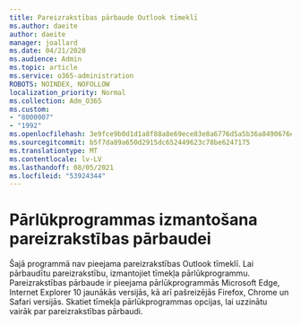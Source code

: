 ```yaml
---
title: Pareizrakstības pārbaude Outlook tīmeklī
ms.author: daeite
author: daeite
manager: joallard
ms.date: 04/21/2020
ms.audience: Admin
ms.topic: article
ms.service: o365-administration
ROBOTS: NOINDEX, NOFOLLOW
localization_priority: Normal
ms.collection: Adm_O365
ms.custom:
- "8000007"
- "1992"
ms.openlocfilehash: 3e9fce9b0d1d1a8f88a8e69ece83e8a6776d5a5b36a8490676e274b23741052f
ms.sourcegitcommit: b5f7da89a650d2915dc652449623c78be6247175
ms.translationtype: MT
ms.contentlocale: lv-LV
ms.lasthandoff: 08/05/2021
ms.locfileid: "53924344"
---
```

# <a name="use-your-browser-to-check-spelling"></a>Pārlūkprogrammas izmantošana pareizrakstības pārbaudei

Šajā programmā nav pieejama pareizrakstības Outlook tīmeklī. Lai pārbaudītu pareizrakstību, izmantojiet tīmekļa pārlūkprogrammu. Pareizrakstības pārbaude ir pieejama pārlūkprogrammās Microsoft Edge, Internet Explorer 10 jaunākās versijās, kā arī pašreizējās Firefox, Chrome un Safari versijās. Skatiet tīmekļa pārlūkprogrammas opcijas, lai uzzinātu vairāk par pareizrakstības pārbaudi.
